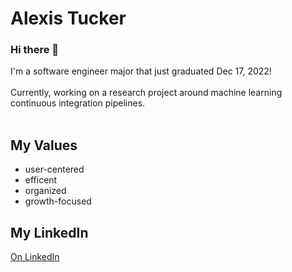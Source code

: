 # Alexis Tucker
### Hi there 👋

I'm a software engineer major that just graduated Dec 17, 2022!<br><br>
Currently, working on a research project around machine learning continuous integration pipelines.<br><br>
## My Values
- user-centered
- efficent
- organized
- growth-focused

## My LinkedIn
[On LinkedIn](https://www.linkedin.com/in/alexis-tucker-491324179/)

<!--
**ajatucker/ajatucker** is a ✨ _special_ ✨ repository because its `README.md` (this file) appears on your GitHub profile.

Here are some ideas to get you started:

- 🔭 I’m currently working on ...
- 🌱 I’m currently learning ...
- 👯 I’m looking to collaborate on ...
- 🤔 I’m looking for help with ...
- 💬 Ask me about ...
- 📫 How to reach me: ...
- 😄 Pronouns: ...
- ⚡ Fun fact: ...
-->
